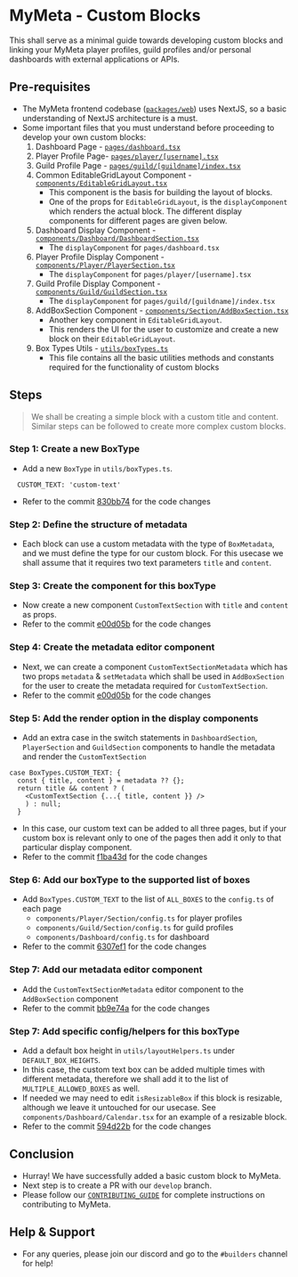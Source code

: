 # MyMeta - Custom Blocks

This shall serve as a minimal guide towards developing custom blocks and linking your MyMeta player profiles, guild profiles and/or personal dashboards with external applications or APIs.

## Pre-requisites

- The MyMeta frontend codebase ([`packages/web`](https://github.com/MetaFam/TheGame/blob/develop/packages/web)) uses NextJS, so a basic understanding of NextJS architecture is a must.
- Some important files that you must understand before proceeding to develop your own custom blocks:
  1. Dashboard Page - [`pages/dashboard.tsx`](https://github.com/MetaFam/TheGame/blob/develop/packages/web/pages/dashboard.tsx)
  2. Player Profile Page- [`pages/player/[username].tsx`](https://github.com/MetaFam/TheGame/blob/develop/packages/web/pages/player/[username.tsx])
  3. Guild Profile Page - [`pages/guild/[guildname]/index.tsx`](https://github.com/MetaFam/TheGame/blob/develop/packages/web/pages/guild/%5Bguildname%5D/index.tsx)
  4. Common EditableGridLayout Component - [`components/EditableGridLayout.tsx`](https://github.com/MetaFam/TheGame/blob/develop/packages/web/components/EditableGridLayout.tsx)
     - This component is the basis for building the layout of blocks.
     - One of the props for `EditableGridLayout`, is the `displayComponent` which renders the actual block. The different display components for different pages are given below.
  5. Dashboard Display Component - [`components/Dashboard/DashboardSection.tsx`](https://github.com/MetaFam/TheGame/blob/develop/packages/web/components/Dashboard/DashboardSection.tsx)
     - The `displayComponent` for `pages/dashboard.tsx`
  6. Player Profile Display Component - [`components/Player/PlayerSection.tsx`](https://github.com/MetaFam/TheGame/blob/develop/packages/web/components/Player/PlayerSection.tsx)
     - The `displayComponent` for `pages/player/[username].tsx`
  7. Guild Profile Display Component - [`components/Guild/GuildSection.tsx`](https://github.com/MetaFam/TheGame/blob/develop/packages/web/components/Guild/GuildSection.tsx)
     - The `displayComponent` for `pages/guild/[guildname]/index.tsx`
  8. AddBoxSection Component - [`components/Section/AddBoxSection.tsx`](https://github.com/MetaFam/TheGame/blob/develop/packages/web/components/Section/AddBoxSection.tsx)
     - Another key component in `EditableGridLayout`.
     - This renders the UI for the user to customize and create a new block on their `EditableGridLayout`.
  9. Box Types Utils - [`utils/boxTypes.ts`](https://github.com/MetaFam/TheGame/blob/develop/packages/web/utils/boxTypes.ts)
     - This file contains all the basic utilities methods and constants required for the functionality of custom blocks

## Steps

> We shall be creating a simple block with a custom title and content. Similar steps can be followed to create more complex custom blocks.

### Step 1: Create a new BoxType

- Add a new `BoxType` in `utils/boxTypes.ts`.

```
  CUSTOM_TEXT: 'custom-text'
```

- Refer to the commit [830bb74](https://github.com/MetaFam/TheGame/commit/830bb7423be0d1f9af7d871d50e41ec9d3695d37) for the code changes

### Step 2: Define the structure of metadata

- Each block can use a custom metadata with the type of `BoxMetadata`, and we must define the type for our custom block. For this usecase we shall assume that it requires two text parameters `title` and `content`.

### Step 3: Create the component for this boxType

- Now create a new component `CustomTextSection` with `title` and `content` as props.
- Refer to the commit [e00d05b](https://github.com/MetaFam/TheGame/commit/e00d05be92bbebbd24743143386d41a581384901) for the code changes

### Step 4: Create the metadata editor component

- Next, we can create a component `CustomTextSectionMetadata` which has two props `metadata` & `setMetadata` which shall be used in `AddBoxSection` for the user to create the metadata required for `CustomTextSection`.
- Refer to the commit [e00d05b](https://github.com/MetaFam/TheGame/commit/e00d05be92bbebbd24743143386d41a581384901) for the code changes

### Step 5: Add the render option in the display components

- Add an extra case in the switch statements in `DashboardSection`, `PlayerSection` and `GuildSection` components to handle the metadata and render the `CustomTextSection`

```
case BoxTypes.CUSTOM_TEXT: {
  const { title, content } = metadata ?? {};
  return title && content ? (
    <CustomTextSection {...{ title, content }} />
    ) : null;
  }
```

- In this case, our custom text can be added to all three pages, but if your custom box is relevant only to one of the pages then add it only to that particular display component.
- Refer to the commit [f1ba43d](https://github.com/MetaFam/TheGame/commit/f1ba43dd29195d4032a2c34cd668e2ba7c38d275) for the code changes

### Step 6: Add our boxType to the supported list of boxes

- Add `BoxTypes.CUSTOM_TEXT` to the list of `ALL_BOXES` to the `config.ts` of each page
  - `components/Player/Section/config.ts` for player profiles
  - `components/Guild/Section/config.ts` for guild profiles
  - `components/Dashboard/config.ts` for dashboard
- Refer to the commit [6307ef1](https://github.com/MetaFam/TheGame/commit/6307ef135805a73f0380c172ec3d276ef561f23f) for the code changes

### Step 7: Add our metadata editor component

- Add the `CustomTextSectionMetadata` editor component to the `AddBoxSection` component
- Refer to the commit [bb9e74a](https://github.com/MetaFam/TheGame/commit/bb9e74afc78e0f29078a10635d53632a6cccc47f) for the code changes

### Step 7: Add specific config/helpers for this boxType

- Add a default box height in `utils/layoutHelpers.ts` under `DEFAULT_BOX_HEIGHTS`.
- In this case, the custom text box can be added multiple times with different metadata, therefore we shall add it to the list of `MULTIPLE_ALLOWED_BOXES` as well.
- If needed we may need to edit `isResizableBox` if this block is resizable, although we leave it untouched for our usecase. See `components/Dashboard/Calendar.tsx` for an example of a resizable block.
- Refer to the commit [594d22b](https://github.com/MetaFam/TheGame/commit/594d22baf7a9fc3a6d2415e5d74040db7bc5b89e) for the code changes

## Conclusion

- Hurray! We have successfully added a basic custom block to MyMeta.
- Next step is to create a PR with our `develop` branch.
- Please follow our [`CONTRIBUTING_GUIDE`](https://github.com/MetaFam/TheGame/blob/develop/guides/CONTRIBUTING.md) for complete instructions on contributing to MyMeta.

## Help & Support

- For any queries, please join our discord and go to the `#builders` channel for help!
